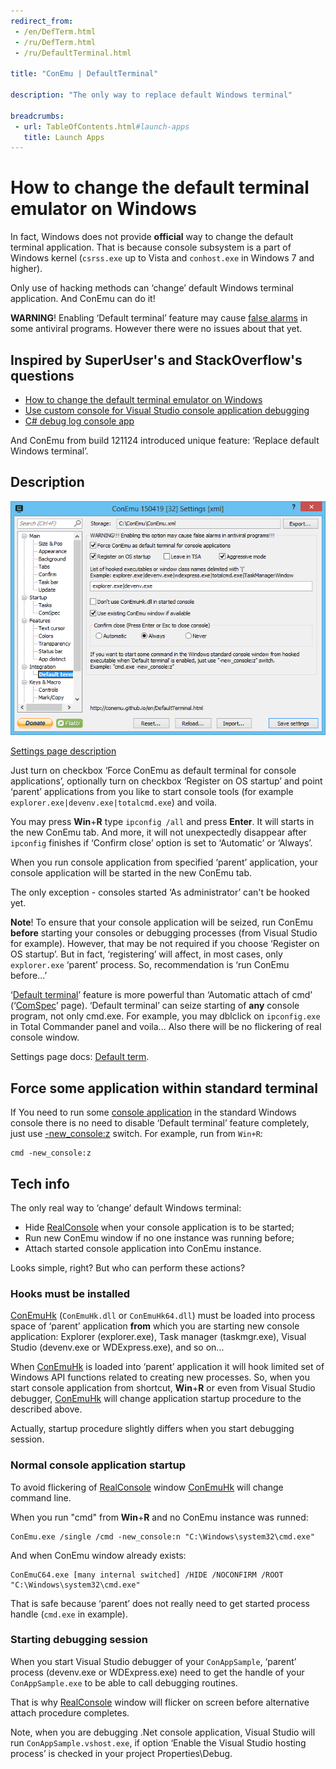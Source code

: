 ```yaml
---
redirect_from:
 - /en/DefTerm.html
 - /ru/DefTerm.html
 - /ru/DefaultTerminal.html

title: "ConEmu | DefaultTerminal"

description: "The only way to replace default Windows terminal"

breadcrumbs:
 - url: TableOfContents.html#launch-apps
   title: Launch Apps
---
```


# How to change the default terminal emulator on Windows

In fact, Windows does not provide **official** way to change
the default terminal application.
That is because console subsystem is a part of Windows kernel
(`csrss.exe` up to Vista and `conhost.exe` in Windows 7 and higher).

Only use of hacking methods can ‘change’ default Windows terminal application.
And ConEmu can do it!

**WARNING**! Enabling ‘Default terminal’ feature may cause
[false alarms](FalseAlarms.html) in some antiviral programs.
However there were no issues about that yet.



<h2 id="Inspired_by_questions"> Inspired by SuperUser's and StackOverflow's questions </h2>

* [How to change the default terminal emulator on Windows](http://superuser.com/q/509642/139371)
* [Use custom console for Visual Studio console application debugging](http://stackoverflow.com/q/12602411/1405560)
* [C# debug log console app](http://stackoverflow.com/q/19599107/1405560)

And ConEmu from build 121124 introduced unique feature: ‘Replace default Windows terminal’.



<h2 id="Description"> Description </h2>

[![ConEmu settings, Default Term page](/img/Settings-DefTerm.png)](SettingsDefTerm.html "ConEmu settings, Default Term page")
<a href="SettingsDefTerm.html"><div class="snote">Settings page description</div></a>

Just turn on checkbox ‘Force ConEmu as default terminal for console applications’,
optionally turn on checkbox ‘Register on OS startup’ and point ‘parent’ applications
from you like to start console tools (for example `explorer.exe|devenv.exe|totalcmd.exe`)
and voila.

You may press **Win**+**R** type `ipconfig /all` and press **Enter**.
It will starts in the new ConEmu tab.
And more, it will not unexpectedly disappear after `ipconfig` finishes
if ‘Confirm close’ option is set to ‘Automatic’ or ‘Always’.

When you run console application from specified ‘parent’ application,
your console application will be started in the new ConEmu tab.

The only exception - consoles started ‘As administrator’ can't be hooked yet.


**Note**! To ensure that your console application will be seized,
run ConEmu **before** starting your consoles or debugging processes
(from Visual Studio for example).
However, that may be not required if you choose ‘Register on OS startup’.
But in fact, ‘registering’ will affect, in most cases, only `explorer.exe` ‘parent’ process.
So, recommendation is ‘run ConEmu before...’

‘[Default terminal](SettingsDefTerm.html)’ feature is more powerful
than ‘Automatic attach of cmd’ (‘[ComSpec](SettingsComspec.html)’ page).
‘Default terminal’ can seize starting of **any** console program, not only cmd.exe.
For example, you may dblclick on `ipconfig.exe` in Total Commander panel and voila...
Also there will be no flickering of real console window.

Settings page docs: [Default term](SettingsDefTerm.html).



<h2 id="force-standard-terminal"> Force some application within standard terminal </h2>

If You need to run some [console application](ConsoleApplication.html)
in the standard Windows console there is no need to disable
‘Default terminal’ feature completely, just use [-new_console:z](NewConsole.html) switch.
For example, run from `Win+R`:

~~~
cmd -new_console:z
~~~



<h2 id="Tech_info"> Tech info </h2>

The only real way to ‘change’ default Windows terminal:

* Hide [RealConsole](RealConsole.html) when your console application is to be started;
* Run new ConEmu window if no one instance was running before;
* Attach started console application into ConEmu instance.

Looks simple, right? But who can perform these actions?



<h3 id="Hooks_must_be_installed"> Hooks must be installed </h3>

[ConEmuHk](ConEmuHk.html) (`ConEmuHk.dll` or `ConEmuHk64.dll`) must be loaded
into process space of ‘parent’ application **from** which you are starting
new console application: Explorer (explorer.exe), Task manager (taskmgr.exe),
Visual Studio (devenv.exe or WDExpress.exe), and so on...

When [ConEmuHk](ConEmuHk.html) is loaded into ‘parent’ application it will hook
limited set of Windows API functions related to creating new processes.
So, when you start console application from shortcut, **Win**+**R** or even
from Visual Studio debugger, [ConEmuHk](ConEmuHk.html) will change application
startup procedure to the described above.

Actually, startup procedure slightly differs when you start debugging session.



<h3 id="Normal_console_application_startup"> Normal console application startup </h3>

To avoid flickering of [RealConsole](RealConsole.html) window
[ConEmuHk](ConEmuHk.html) will change command line.

When you run "cmd" from **Win**+**R** and no ConEmu instance was runned:

~~~
ConEmu.exe /single /cmd -new_console:n "C:\Windows\system32\cmd.exe"
~~~

And when ConEmu window already exists:

~~~
ConEmuC64.exe [many internal switched] /HIDE /NOCONFIRM /ROOT "C:\Windows\system32\cmd.exe"
~~~

That is safe because ‘parent’ does not really need to get started process handle (`cmd.exe` in example).


<h3 id="Starting_debugging_session"> Starting debugging session </h3>

When you start Visual Studio debugger of your `ConAppSample`,
‘parent’ process (devenv.exe or WDExpress.exe) need to get
the handle of your `ConAppSample.exe` to be able to call
debugging routines.

That is why [RealConsole](RealConsole.html) window will flicker
on screen before alternative attach procedure completes.

Note, when you are debugging .Net console application,
Visual Studio will run `ConAppSample.vshost.exe`,
if option ‘Enable the Visual Studio hosting process’
is checked in your project Properties\Debug.
